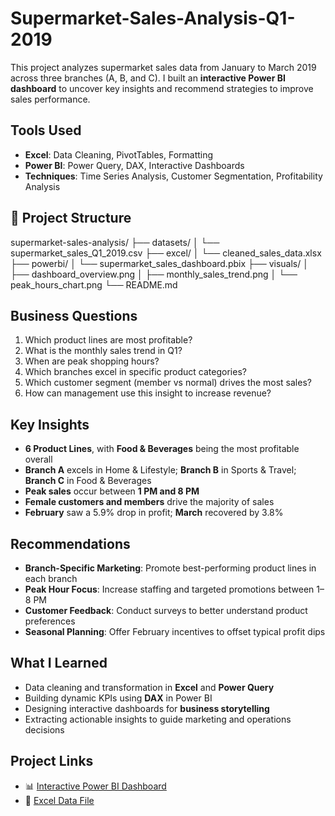 # Supermarket-Sales-Analysis-Q1-2019

This project analyzes supermarket sales data from January to March 2019 across three branches (A, B, and C).   I built an **interactive Power BI dashboard** to uncover key insights and recommend strategies to improve sales performance.



##  Tools Used
- **Excel**: Data Cleaning, PivotTables, Formatting
- **Power BI**: Power Query, DAX, Interactive Dashboards
- **Techniques**: Time Series Analysis, Customer Segmentation, Profitability Analysis



## 📂 Project Structure

supermarket-sales-analysis/
├── datasets/
│ └── supermarket_sales_Q1_2019.csv
├── excel/
│ └── cleaned_sales_data.xlsx
├── powerbi/
│ └── supermarket_sales_dashboard.pbix
├── visuals/
│ ├── dashboard_overview.png
│ ├── monthly_sales_trend.png
│ └── peak_hours_chart.png
└── README.md



## Business Questions

1. Which product lines are most profitable?
2. What is the monthly sales trend in Q1?
3. When are peak shopping hours?
4. Which branches excel in specific product categories?
5. Which customer segment (member vs normal) drives the most sales?
6. How can management use this insight to increase revenue?



## Key Insights

- **6 Product Lines**, with **Food & Beverages** being the most profitable overall  
- **Branch A** excels in Home & Lifestyle; **Branch B** in Sports & Travel; **Branch C** in Food & Beverages  
- **Peak sales** occur between **1 PM and 8 PM**  
- **Female customers and members** drive the majority of sales  
- **February** saw a 5.9% drop in profit; **March** recovered by 3.8%



## Recommendations

- **Branch-Specific Marketing**: Promote best-performing product lines in each branch  
- **Peak Hour Focus**: Increase staffing and targeted promotions between 1–8 PM  
- **Customer Feedback**: Conduct surveys to better understand product preferences  
- **Seasonal Planning**: Offer February incentives to offset typical profit dips



## What I Learned

- Data cleaning and transformation in **Excel** and **Power Query**  
- Building dynamic KPIs using **DAX** in Power BI  
- Designing interactive dashboards for **business storytelling**  
- Extracting actionable insights to guide marketing and operations decisions



## Project Links

- 📊 [Interactive Power BI Dashboard](https://app.powerbi.com/links/ekYw6TeEU1?ctid=47d41471-806d-482c-8d78-5451c5f2cbd5&pbi_source=linkShare)  
- 📁 [Excel Data File](https://1drv.ms/x/c/e1781590a66dcd43/EW0huXw_s9dNntqoIoGSEXcBiV9FotwW8QvDIXOCrTCKgw?e=eWXYWj&nav=MTVfezAwMDAwMDAwLTAwMDEtMDAwMC0wMDAwLTAwMDAwMDAwMDAwMH0)    


